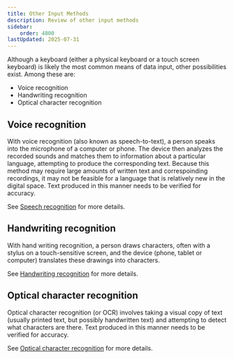 ```yaml
---
title: Other Input Methods
description: Review of other input methods
sidebar:
    order: 4800
lastUpdated: 2025-07-31
---
```


Although a keyboard (either a physical keyboard or a touch screen keyboard)
is likely the most common means of data input, other possibilities exist.
Among these are:

- Voice recognition
- Handwriting recognition
- Optical character recognition

## Voice recognition

With voice recognition (also known as speech-to-text),
a person speaks into the microphone of a computer or phone.
The device then analyzes the recorded sounds and matches them to information
about a particular language, attempting to produce the corresponding text.
Because this method may require large amounts of written text and correspoinding recordings,
it may not be feasible for a language that is relatively new in the digital space.
Text produced in this manner needs to be verified for accuracy.

See [Speech recognition][speechrecognition] for more details.

## Handwriting recognition

With hand writing recognition, a person draws characters,
often with a stylus on a touch-sensitive screen,
and the device (phone, tablet or computer) translates these drawings into characters.

See [Handwriting recognition][handwritingrecognition] for more details.

## Optical character recognition

Optical character recognition (or OCR) involves taking a visual copy of text
(usually printed text, but possibly handwritten text)
and attempting to detect what characters are there.
Text produced in this manner needs to be verified for accuracy.

See [Optical character recognition][OCR] for more details.

[speechrecognition]: https://en.wikipedia.org/wiki/Speech_recognition
[handwritingrecognition]: https://en.wikipedia.org/wiki/Handwriting_recognition
[OCR]: https://en.wikipedia.org/wiki/Optical_character_recognition
